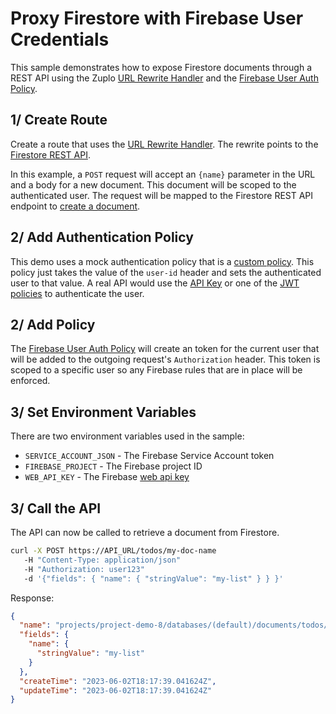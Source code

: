# Proxy Firestore with Firebase User Credentials

This sample demonstrates how to expose Firestore documents through a REST API using the Zuplo [URL Rewrite Handler](https://zuplo.com/docs/handlers/url-rewrite) and the [Firebase User Auth Policy](https://zuplo.com/docs/policies/upstream-firebase-user-auth-inbound).

## 1/ Create Route

Create a route that uses the [URL Rewrite Handler](https://zuplo.com/docs/handlers/url-rewrite). The rewrite points to the [Firestore REST API](https://firebase.google.com/docs/firestore/reference/rest/).

In this example, a `POST` request will accept an `{name}` parameter in the URL and a body for a new document. This document will be scoped to the authenticated user. The request will be mapped to the Firestore REST API endpoint to [create a document](https://firebase.google.com/docs/firestore/reference/rest/v1/projects.databases.documents/createDocument).

<Route path="/todos/{name}" method="post" />

## 2/ Add Authentication Policy

This demo uses a mock authentication policy that is a [custom policy](https://zuplo.com/docs/policies/custom-code-inbound). This policy just takes the value of the `user-id` header and sets the authenticated user to that value. A real API would use the [API Key](https://zuplo.com/docs/policies/api-key-inbound) or one of the [JWT policies](https://zuplo.com/docs/policies/open-id-jwt-auth-inbound) to authenticate the user.

<Policy name="set-user" />

## 2/ Add Policy

The [Firebase User Auth Policy](https://zuplo.com/docs/policies/upstream-firebase-user-auth-inbound) will create an token for the current user that will be added to the outgoing request's `Authorization` header. This token is scoped to a specific user so any Firebase rules that are in place will be enforced.

<Policy name="upstream-firebase-user" />

## 3/ Set Environment Variables

There are two environment variables used in the sample:

- `SERVICE_ACCOUNT_JSON` - The Firebase Service Account token
- `FIREBASE_PROJECT` - The Firebase project ID
- `WEB_API_KEY` - The Firebase [web api key](https://firebase.google.com/docs/projects/api-keys)

## 3/ Call the API

The API can now be called to retrieve a document from Firestore.

```bash
curl -X POST https://API_URL/todos/my-doc-name
   -H "Content-Type: application/json"
   -H "Authorization: user123"
   -d '{"fields": { "name": { "stringValue": "my-list" } } }'
```

Response:

```json
{
  "name": "projects/project-demo-8/databases/(default)/documents/todos/user123/list1/U7HlIJnAJdKDJeaF8Bmn",
  "fields": {
    "name": {
      "stringValue": "my-list"
    }
  },
  "createTime": "2023-06-02T18:17:39.041624Z",
  "updateTime": "2023-06-02T18:17:39.041624Z"
}
```
